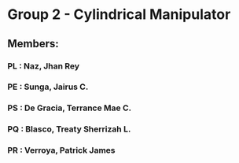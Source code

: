 # Group 2 - Cylindrical Manipulator

## Members:

### PL : Naz, Jhan Rey
### PE : Sunga, Jairus C.
### PS : De Gracia, Terrance Mae C.
### PQ : Blasco, Treaty Sherrizah L.
### PR : Verroya, Patrick James
